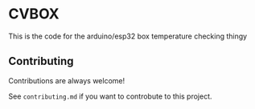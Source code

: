 
# CVBOX

This is the code for the arduino/esp32 box temperature checking thingy


## Contributing

Contributions are always welcome!

See `contributing.md` if you want to controbute to this project.

